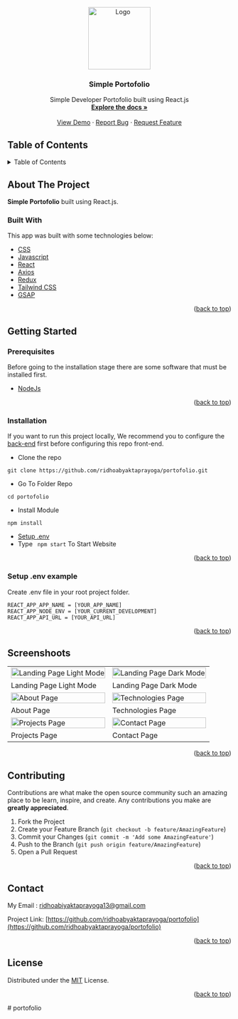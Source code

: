 <div id="top"></div>

<!-- PROJECT LOGO -->
<br />
<div align="center">
  <a href="https://github.com/ridhoabyaktaprayoga/portofolio">
    <img src="https://lh3.googleusercontent.com/d/1i1onrFM9zCouq-hSkNaxQheUn_gUaANV" alt="Logo" width="140px">
  </a>

  <h3 align="center">Simple Portofolio</h3>

  <p align="center">
    Simple Developer Portofolio built using React.js
    <br />
    <a href="#table-of-contents"><strong>Explore the docs »</strong></a>
    <br />
    <br />
    <a href="https://bit.ly/mama-recipe-app">View Demo</a>
    ·
    <a href="https://github.com/ridhoabyaktaprayoga/portofolio/issues">Report Bug</a>
    ·
    <a href="https://github.com/ridhoabyaktaprayoga/portofolio/issues">Request Feature</a>
    <br />
  </p>
</div>

<!-- TABLE OF CONTENTS -->
 ## Table of Contents

<details>
  <summary>Table of Contents</summary>
  <ol>
    <li>
      <a href="#about-the-project">About The Project</a>
      <ul>
        <li><a href="#built-with">Built With</a></li>
      </ul>
    </li>
    <li>
      <a href="#getting-started">Getting Started</a>
      <ul>
        <li><a href="#prerequisites">Prerequisites</a></li>
        <li><a href="#installation">Installation</a></li>
        <li><a href="#setup-env-example">Setup .env example</a></li>
      </ul>
    </li>
    <li><a href="#screenshoots">Screenshots</a></li>
    <li><a href="#contributing">Contributing</a></li>
    <li><a href="#related-project">Related Project</a></li>
    <li><a href="#contact">Contact</a></li>
    <li><a href="#license">License</a></li>
  </ol>
</details>

<!-- ABOUT THE PROJECT -->
## About The Project
**Simple Portofolio** built using React.js.

### Built With
This app was built with some technologies below:
* [CSS](https://developer.mozilla.org/en-US/docs/Web/CSS?retiredLocale=id)
* [Javascript](https://www.javascript.com/)
* [React](https://vuejs.org/v2)
* [Axios](https://axios-http.com/)
* [Redux](https://redux.js.org/)
* [Tailwind CSS](https://tailwindcss.com/)
* [GSAP](https://greensock.com/gsap/)

<p align="right">(<a href="#top">back to top</a>)</p>

<!-- GETTING STARTED -->
## Getting Started

### Prerequisites

Before going to the installation stage there are some software that must be installed first.

* [NodeJs](https://nodejs.org/en/download/)

<p align="right">(<a href="#top">back to top</a>)</p>

### Installation

If you want to run this project locally, We recommend you to configure the [back-end](https://github.com/ridhoabyaktaprayoga/portofolio-api) first before configuring this repo front-end.
- Clone the repo
```
git clone https://github.com/ridhoabyaktaprayoga/portofolio.git
```
- Go To Folder Repo
```
cd portofolio
```
- Install Module
```
npm install
```
- <a href="#setup-env">Setup .env</a>
- Type ` npm start` To Start Website

<p align="right">(<a href="#top">back to top</a>)</p>

### Setup .env example
Create .env file in your root project folder.
```
REACT_APP_APP_NAME = [YOUR_APP_NAME]
REACT_APP_NODE_ENV = [YOUR_CURRENT_DEVELOPMENT]
REACT_APP_API_URL = [YOUR_API_URL]
```

<p align="right">(<a href="#top">back to top</a>)</p>

## Screenshoots
<p align="center" display=flex>
<table>

  <tr>
    <td><image src="https://lh3.googleusercontent.com/d/18N8vPzwREld4uqYC9cX_MiAlFl1oztyq" alt="Landing Page Light Mode" width=100%></td>
    <td><image src="https://lh3.googleusercontent.com/d/19AxftE_DoM4F-Q7xCYPAt22g5r9agaKC" alt="Landing Page Dark Mode" width=100%/></td>
  </tr>
   <tr>
    <td>Landing Page Light Mode</td>
    <td>Landing Page Dark Mode</td>
  </tr>
 
  <tr>
    <td><image src="https://lh3.googleusercontent.com/d/1ReV1QPBgHnD-QP_2pWVPW2bMIXfbYAIO" alt="About Page" width=100%></td>
    <td><image src="https://lh3.googleusercontent.com/d/1MRQp4I4ZeVl1pr3Jo4hZwUTZgxL3ONP9" alt="Technologies Page" width=100%/></td>
  </tr>
   <tr>
    <td>About Page</td>
    <td>Technologies Page</td>
  </tr>
  
  <tr>
    <td><image src="https://lh3.googleusercontent.com/d/1wbon4aNiQ13R7dw7f2CEiVqukb0aGqST" alt="Projects Page" width=100%></td>
    <td><image src="https://lh3.googleusercontent.com/d/1HHPCk5FR6UOC1rWvkGAEfhkZyIeFmNIy" alt="Contact Page" width=100%/></td>
  </tr>
  <tr>
    <td>Projects Page</td>
    <td>Contact Page</td>
  </tr>

</table>
      
</p>

<p align="right">(<a href="#top">back to top</a>)</p>

## Contributing

Contributions are what make the open source community such an amazing place to be learn, inspire, and create. Any contributions you make are **greatly appreciated**.

1. Fork the Project
2. Create your Feature Branch (`git checkout -b feature/AmazingFeature`)
3. Commit your Changes (`git commit -m 'Add some AmazingFeature'`)
4. Push to the Branch (`git push origin feature/AmazingFeature`)
5. Open a Pull Request

<p align="right">(<a href="#top">back to top</a>)</p>

## Contact

My Email : ridhoabiyaktaprayoga13@gmail.com

Project Link: [https://github.com/ridhoabyaktaprayoga/portofolio](https://github.com/ridhoabyaktaprayoga/portofolio)

<p align="right">(<a href="#top">back to top</a>)</p>

## License
Distributed under the [MIT](/LICENSE) License.

<p align="right">(<a href="#top">back to top</a>)</p>
#   p o r t o f o l i o  
 